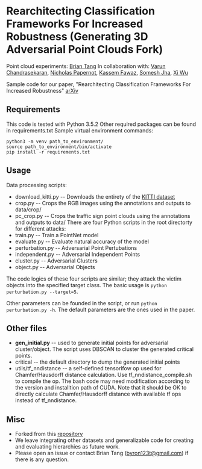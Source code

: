 # Rearchitecting Classification Frameworks For Increased Robustness (Generating 3D Adversarial Point Clouds Fork)
Point cloud experiments: [Brian Tang](https://byron123t.github.io/)
In collaboration with: [Varun Chandrasekaran](http://pages.cs.wisc.edu/~chandrasekaran/), [Nicholas Papernot](https://www.papernot.fr/), [Kassem Fawaz](https://kassemfawaz.com/), [Somesh Jha](http://pages.cs.wisc.edu/~jha/), [Xi Wu](http://andrewxiwu.github.io/)

Sample code for our paper, "Rearchitecting Classification Frameworks For Increased Robustness" [arXiv]()

## Requirements
This code is tested with Python 3.5.2
Other required packages can be found in requirements.txt
Sample virtual environment commands:
```
python3 -m venv path_to_environment/
source path_to_environment/bin/activate
pip install -r requirements.txt
```

## Usage
Data processing scripts:
- download_kitti.py -- Downloads the entirety of the [KITTI dataset](http://www.cvlibs.net/datasets/kitti/index.php)
- crop.py -- Crops the RGB images using the annotations and outputs to data/crop/
- pc_crop.py -- Crops the traffic sign point clouds using the annotations and outputs to data/
There are four Python scripts in the root directorty for different attacks:
- train.py -- Train a PointNet model
- evaluate.py -- Evaluate natural accuracy of the model
- perturbation.py -- Adversarial Point Pertubations
- independent.py -- Adversarial Independent Points
- cluster.py -- Adversarial Clusters
- object.py -- Adversarial Objects

The code logics of these four scripts are similar; they attack the victim objects into the specified target class.
The basic usage is `python perturbation.py --target=5`. 

Other parameters can be founded in the script, or run `python perturbation.py -h`. The default parameters are the ones used in the paper.



## Other files
- **gen_initial.py** -- used to generate initial points for adversarial cluster/object. The script uses DBSCAN to cluster the generated critical points.
- critical -- the default directory to dump the generated initial points
- utils/tf_nndistance -- a self-defined tensorlfow op used for Chamfer/Hausdorff distance calculation. Use tf_nndistance_compile.sh to compile the op. The bash code may need modification according to the version and installtion path of CUDA. Note that it should be OK to directly calculate Chamfer/Hausdorff distance with available tf ops instead of tf_nndistance.

## Misc
- Forked from this [repository](https://github.com/xiangchong1/3d-adv-pc)
- We leave integrating other datasets and generalizable code for creating and evaluating hierarchies as future work.
- Please open an issue or contact Brian Tang (byron123t@gmail.com) if there is any question.